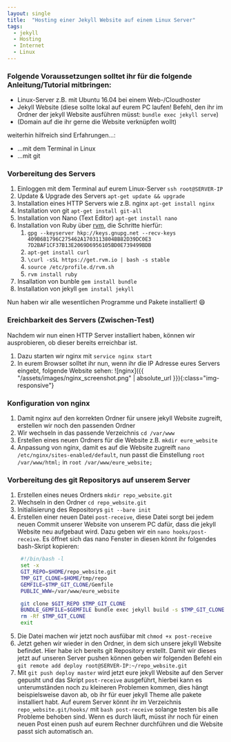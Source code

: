 ```yaml
---
layout: single
title:  "Hosting einer Jekyll Website auf einem Linux Server"
tags:
  - jekyll
  - Hosting
  - Internet
  - Linux  
---
```


### Folgende Voraussetzungen solltet ihr für die folgende Anleitung/Tutorial mitbringen:

* Linux-Server z.B. mit Ubuntu 16.04 bei einem Web-/Cloudhoster
* Jekyll Website (diese sollte lokal auf eurem PC laufen! Befehl, den ihr im Ordner der jekyll Website ausführen müsst: `bundle exec jekyll serve`)
* (Domain auf die ihr gerne die Website verknüpfen wollt)

weiterhin hilfreich sind Erfahrungen...:

* ...mit dem Terminal in Linux
* ...mit git

### Vorbereitung des Servers

1. Einloggen mit dem Terminal auf eurem Linux-Server `ssh root@SERVER-IP`
1. Update & Upgrade des Servers `apt-get update && upgrade`
1. Installation eines HTTP Servers wie z.B. nginx `apt-get install nginx`
1. Installation von git `apt-get install git-all`
1. Installation von Nano (Text Editor) `apt-get install nano`
1. Installation von Ruby über [rvm](http://rvm.io/), die Schritte hierfür:
    1. `gpg --keyserver hkp://keys.gnupg.net --recv-keys 409B6B1796C275462A1703113804BB82D39DC0E3 7D2BAF1CF37B13E2069D6956105BD0E739499BDB`
    1. `apt-get install curl`
    1. `\curl -sSL https://get.rvm.io | bash -s stable`
    1. `source /etc/profile.d/rvm.sh`
    1. `rvm install ruby`
1. Insallation von bunble `gem install bundle`
1. Installation von jekyll `gem install jekyll`

Nun haben wir alle wesentlichen Programme und Pakete installiert! :smile:

### Ereichbarkeit des Servers (Zwischen-Test)

Nachdem wir nun einen HTTP Server installiert haben, können wir ausprobieren, ob dieser bereits erreichbar ist.

1. Dazu starten wir nginx mit `service nginx start`
2. In eurem Browser solltet ihr nun, wenn ihr die IP Adresse eures Servers eingebt, folgende Website sehen:
![nginx]({{ "/assets/images/nginx_screenshot.png" | absolute_url }}){:class="img-responsive"}

### Konfiguration von nginx

1. Damit nginx auf den korrekten Ordner für unsere jekyll Website zugreift, erstellen wir noch den passenden Ordner
2. Wir wechseln in das passende Verzeichnis `cd /var/www`
3. Erstellen eines neuen Ordners für die Website z.B. `mkdir eure_website`
1. Anpassung von nginx, damit es auf die Website zugreift `nano /etc/nginx/sites-enabled/default`, nun passt die Einstellung `root /var/www/html;` in `root /var/www/eure_website;`


### Vorbereitung des git Repositorys auf unserem Server

1. Erstellen eines neues Ordners `mkdir repo_website.git`
1. Wechseln in den Ordner `cd repo_website.git`
1. Initialisierung des Repositorys `git --bare init`
1. Erstellen einer neuen Datei `post-receive`, diese Datei sorgt bei jedem neuen Commit unserer Website von unserem PC dafür, dass die jekyll Website neu aufgebaut wird. Dazu geben wir ein `nano hooks/post-receive`. Es öffnet sich das nano Fenster in diesen könnt ihr folgendes bash-Skript kopieren:
   ``` bash
    #!/bin/bash -l
    set -x
    GIT_REPO=$HOME/repo_website.git
    TMP_GIT_CLONE=$HOME/tmp/repo
    GEMFILE=$TMP_GIT_CLONE/Gemfile
    PUBLIC_WWW=/var/www/eure_website

    git clone $GIT_REPO $TMP_GIT_CLONE
    BUNDLE_GEMFILE=$GEMFILE bundle exec jekyll build -s $TMP_GIT_CLONE -d $PUBLIC_WWW
    rm -Rf $TMP_GIT_CLONE
    exit
    ```
1. Die Datei machen wir jetzt noch ausfübar mit `chmod +x post-receive`
1. Jetzt gehen wir wieder in den Ordner, in dem sich unsere jekyll Website befindet. Hier habe ich bereits git Repository erstellt. Damit wir dieses jetzt auf unseren Server pushen können geben wir folgenden Befehl ein `git remote add deploy root@SERVER-IP:~/repo_website.git`
1. Mit `git push deploy master` wird jetzt eure jekyll Website auf den Server gepusht und das Skript `post-receive` ausgeführt, hierbei kann es unterumständen noch zu kleineren Problemen kommen, dies hängt beispielsweise davon ab, ob ihr für euer jekyll Theme alle pakete installiert habt. Auf eurem Server könnt ihr im Verzeichnis `repo_website.git/hooks/` mit `bash post-receive` solange testen bis alle Probleme behoben sind. Wenn es durch läuft, müsst ihr noch für einen neuen Post einen push auf eurem Rechner durchführen und die Website passt sich automatisch an.
